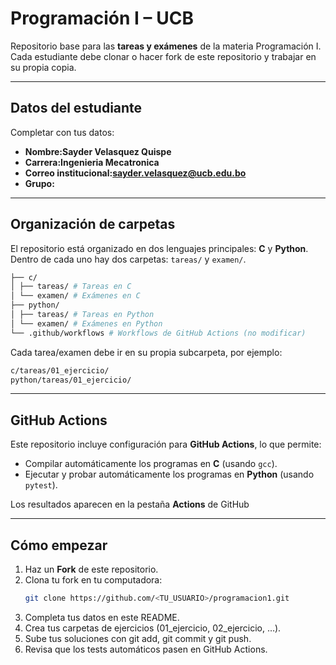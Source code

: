 # Programación I – UCB

Repositorio base para las **tareas y exámenes** de la materia Programación I.  
Cada estudiante debe clonar o hacer fork de este repositorio y trabajar en su propia copia.

---

## Datos del estudiante

Completar con tus datos:

- **Nombre:Sayder Velasquez Quispe**  
- **Carrera:Ingenieria Mecatronica**  
- **Correo institucional:sayder.velasquez@ucb.edu.bo**  
- **Grupo:**  

---

## Organización de carpetas

El repositorio está organizado en dos lenguajes principales: **C** y **Python**.  
Dentro de cada uno hay dos carpetas: `tareas/` y `examen/`.

```bash
├── c/
│ ├── tareas/ # Tareas en C
│ └── examen/ # Exámenes en C
├── python/
│ ├── tareas/ # Tareas en Python
│ └── examen/ # Exámenes en Python
└── .github/workflows # Workflows de GitHub Actions (no modificar)
```

Cada tarea/examen debe ir en su propia subcarpeta, por ejemplo:

```bash
c/tareas/01_ejercicio/
python/tareas/01_ejercicio/
```

---

## GitHub Actions

Este repositorio incluye configuración para **GitHub Actions**, lo que permite:

- Compilar automáticamente los programas en **C** (usando `gcc`).  
- Ejecutar y probar automáticamente los programas en **Python** (usando `pytest`).  

Los resultados aparecen en la pestaña **Actions** de GitHub 


---

## Cómo empezar

1. Haz un **Fork** de este repositorio.  
2. Clona tu fork en tu computadora:  
   ```bash
   git clone https://github.com/<TU_USUARIO>/programacion1.git
   ```
3. Completa tus datos en este README.
4. Crea tus carpetas de ejercicios (01_ejercicio, 02_ejercicio, …).
5. Sube tus soluciones con git add, git commit y git push.
6. Revisa que los tests automáticos pasen en GitHub Actions.
